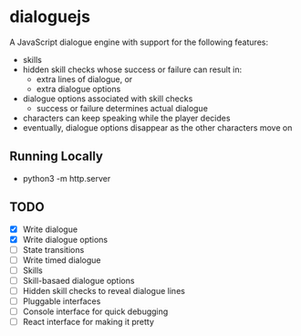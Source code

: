 # dialoguejs

A JavaScript dialogue engine with support for the following features:

- skills
- hidden skill checks whose success or failure can result in:
  - extra lines of dialogue, or
  - extra dialogue options
- dialogue options associated with skill checks
  - success or failure determines actual dialogue
- characters can keep speaking while the player decides
- eventually, dialogue options disappear as the other characters move on

## Running Locally

- python3 -m http.server

## TODO

- [X] Write dialogue
- [X] Write dialogue options
- [ ] State transitions
- [ ] Write timed dialogue
- [ ] Skills
- [ ] Skill-basaed dialogue options
- [ ] Hidden skill checks to reveal dialogue lines
- [ ] Pluggable interfaces
- [ ] Console interface for quick debugging
- [ ] React interface for making it pretty